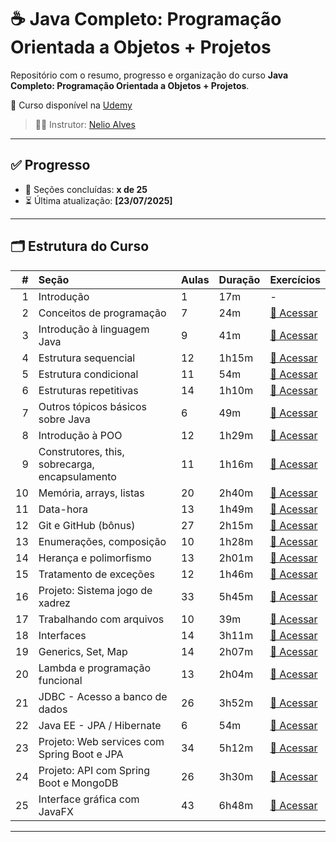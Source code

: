 # ☕ Java Completo: Programação Orientada a Objetos + Projetos

Repositório com o resumo, progresso e organização do curso **Java Completo: Programação Orientada a Objetos + Projetos**.

🔗 Curso disponível na [Udemy](https://www.udemy.com/course/java-curso-completo/)

> 👨‍🏫 Instrutor: [Nelio Alves](https://www.udemy.com/user/nelio-alves/)

---

## ✅ Progresso

- 📘 Seções concluídas: **x de 25**
- ⏳ Última atualização: **[23/07/2025]**

---

## 🗂️ Estrutura do Curso

| # | Seção | Aulas | Duração | Exercícios |
|--:|:------|:------|:--------|:-----------|
| 1 | Introdução | 1 | 17m | - |
| 2 | Conceitos de programação | 7 | 24m | [🔗 Acessar]() |
| 3 | Introdução à linguagem Java | 9 | 41m | [🔗 Acessar]() |
| 4 | Estrutura sequencial | 12 | 1h15m | [🔗 Acessar]() |
| 5 | Estrutura condicional | 11 | 54m | [🔗 Acessar]() |
| 6 | Estruturas repetitivas | 14 | 1h10m | [🔗 Acessar]() |
| 7 | Outros tópicos básicos sobre Java | 6 | 49m | [🔗 Acessar]() |
| 8 | Introdução à POO | 12 | 1h29m | [🔗 Acessar]() |
| 9 | Construtores, this, sobrecarga, encapsulamento | 11 | 1h16m | [🔗 Acessar]() |
| 10 | Memória, arrays, listas | 20 | 2h40m | [🔗 Acessar]() |
| 11 | Data-hora | 13 | 1h49m | [🔗 Acessar]() |
| 12 | Git e GitHub (bônus) | 27 | 2h15m | [🔗 Acessar]() |
| 13 | Enumerações, composição | 10 | 1h28m | [🔗 Acessar]() |
| 14 | Herança e polimorfismo | 13 | 2h01m | [🔗 Acessar]() |
| 15 | Tratamento de exceções | 12 | 1h46m | [🔗 Acessar]() |
| 16 | Projeto: Sistema jogo de xadrez | 33 | 5h45m | [🔗 Acessar]() |
| 17 | Trabalhando com arquivos | 10 | 39m | [🔗 Acessar]() |
| 18 | Interfaces | 14 | 3h11m | [🔗 Acessar]() |
| 19 | Generics, Set, Map | 14 | 2h07m | [🔗 Acessar]() |
| 20 | Lambda e programação funcional | 13 | 2h04m | [🔗 Acessar]() |
| 21 | JDBC - Acesso a banco de dados | 26 | 3h52m | [🔗 Acessar]() |
| 22 | Java EE - JPA / Hibernate | 6 | 54m | [🔗 Acessar]() |
| 23 | Projeto: Web services com Spring Boot e JPA | 34 | 5h12m | [🔗 Acessar]() |
| 24 | Projeto: API com Spring Boot e MongoDB | 26 | 3h30m | [🔗 Acessar]() |
| 25 | Interface gráfica com JavaFX | 43 | 6h48m | [🔗 Acessar]() |

---
